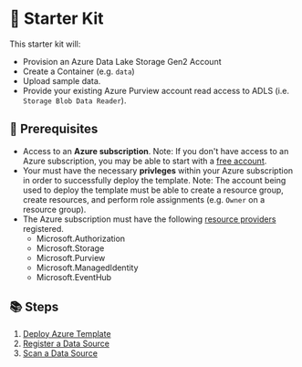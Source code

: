 # :rocket: Starter Kit

This starter kit will:
* Provision an Azure Data Lake Storage Gen2 Account
* Create a Container (e.g. `data`)
* Upload sample data.
* Provide your existing Azure Purview account read access to ADLS (i.e. `Storage Blob Data Reader`).

## :thinking: Prerequisites

* Access to an **Azure subscription**. Note: If you don't have access to an Azure subscription, you may be able to start with a [free account](https://www.azure.com/free).
* Your must have the necessary **privleges** within your Azure subscription in order to successfully deploy the template. Note: The account being used to deploy the template must be able to create a resource group, create resources, and perform role assignments (e.g. `Owner` on a resource group).
* The Azure subscription must have the following [resource providers](https://docs.microsoft.com/en-us/azure/azure-resource-manager/management/resource-providers-and-types#azure-portal) registered. 
    * Microsoft.Authorization
    * Microsoft.Storage
    * Microsoft.Purview
    * Microsoft.ManagedIdentity
    * Microsoft.EventHub

## :books: Steps

1. [Deploy Azure Template](./steps/step01.md)
1. [Register a Data Source](./steps/step02.md)
1. [Scan a Data Source](./steps/step03.md)

